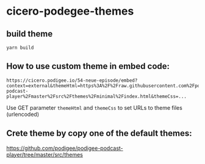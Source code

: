 # cicero-podegee-themes

## build theme
```
yarn build
```

## How to use custom theme in embed code:
```
https://cicero.podigee.io/54-neue-episode/embed?context=external&themeHtml=https%3A%2F%2Fraw.githubusercontent.com%2Fpodigee%2Fpodigee-podcast-player%2Fmaster%2Fsrc%2Fthemes%2Fminimal%2Findex.html&themeCss=...
```

Use GET parameter ```themeHtml``` and ```themeCss``` to set URLs to theme files (urlencoded)

## Crete theme by copy one of the default themes:

https://github.com/podigee/podigee-podcast-player/tree/master/src/themes